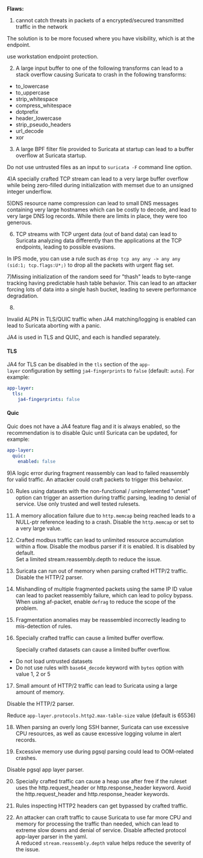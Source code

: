 **Flaws:**
1) cannot catch threats in packets of a encrypted/secured transmitted traffic in the network

The solution is to be more focused where you have visibility, which is at the endpoint.

use workstation endpoint protection.

2) A large input buffer to one of the following transforms can lead to a stack overflow causing Suricata to crash in the following transforms:

- to_lowercase
- to_uppercase
- strip_whitespace
- compress_whitespace
- dotprefix
- header_lowercase
- strip_pseudo_headers
- url_decode
- xor

3) A large BPF filter file provided to Suricata at startup can lead to a buffer overflow at Suricata startup.

Do not use untrusted files as an input to `suricata -F` command line option.

4)A specially crafted TCP stream can lead to a very large buffer overflow while being zero-filled during initialization with memset due to an unsigned integer underflow.

5)DNS resource name compression can lead to small DNS messages containing very large hostnames which can be costly to decode, and lead to very large DNS log records. While there are limits in place, they were too generous.

6) TCP streams with TCP urgent data (out of band data) can lead to Suricata analyzing data differently than the applications at the TCP endpoints, leading to possible evasions.

In IPS mode, you can use a rule such as `drop tcp any any -> any any (sid:1; tcp.flags:U*;)` to drop all the packets with urgent flag set.

7)Missing initialization of the random seed for "thash" leads to byte-range tracking having predictable hash table behavior. This can lead to an attacker forcing lots of data into a single hash bucket, leading to severe performance degradation.

8)
Invalid ALPN in TLS/QUIC traffic when JA4 matching/logging is enabled can lead to Suricata aborting with a panic.

JA4 is used in TLS and QUIC, and each is handled separately.

#### TLS

JA4 for TLS can be disabled in the `tls` section of the `app-layer` configuration by setting `ja4-fingerprints` to `false` (default: `auto`). For example:

```yaml
app-layer:
  tls:
    ja4-fingerprints: false
```

#### Quic

Quic does not have a JA4 feature flag and it is always enabled, so the recommendation is to disable Quic until Suricata can be updated, for example:

```yaml
app-layer:
  quic:
    enabled: false
```

9)A logic error during fragment reassembly can lead to failed reassembly for valid traffic. An attacker could craft packets to trigger this behavior.

10) Rules using datasets with the non-functional / unimplemented "unset" option can trigger an assertion during traffic parsing, leading to denial of service.
Use only trusted and well tested rulesets.

11) A memory allocation failure due to `http.memcap` being reached leads to a NULL-ptr reference leading to a crash.
Disable the `http.memcap` or set to a very large value.

12)  Crafted modbus traffic can lead to unlimited resource accumulation within a flow.
Disable the modbus parser if it is enabled. It is disabled by default.  
Set a limited stream.reassembly.depth to reduce the issue.

13) Suricata can run out of memory when parsing crafted HTTP/2 traffic.
Disable the HTTP/2 parser.

14) Mishandling of multiple fragmented packets using the same IP ID value can lead to packet reassembly failure, which can lead to policy bypass.
When using af-packet, enable `defrag` to reduce the scope of the problem.

15) Fragmentation anomalies may be reassembled incorrectly leading to mis-detection of rules.

16) Specially crafted traffic can cause a limited buffer overflow.

	Specially crafted datasets can cause a limited buffer overflow.

- Do not load untrusted datasets
- Do not use rules with `base64_decode` keyword with `bytes` option with value 1, 2 or 5

17) Small amount of HTTP/2 traffic can lead to Suricata using a large amount of memory.

Disable the HTTP/2 parser.

Reduce `app-layer.protocols.http2.max-table-size` value (default is 65536)

18) When parsing an overly long SSH banner, Suricata can use excessive CPU resources, as well as cause excessive logging volume in alert records.

19) Excessive memory use during pgsql parsing could lead to OOM-related crashes.

Disable pgsql app layer parser.

20) Specially crafted traffic can cause a heap use after free if the ruleset uses the http.request_header or http.response_header keyword.
Avoid the http.request_header and http.response_header keywords.

21) Rules inspecting HTTP2 headers can get bypassed by crafted traffic.

23) An attacker can craft traffic to cause Suricata to use far more CPU and memory for processing the traffic than needed, which can lead to extreme slow downs and denial of service.
Disable affected protocol app-layer parser in the yaml.  
A reduced `stream.reassembly.depth` value helps reduce the severity of the issue.